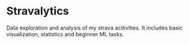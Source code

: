 # Stravalytics
Data exploration and analysis of my strava acitivities. It includes basic visualization, statistics and beginner ML tasks.
